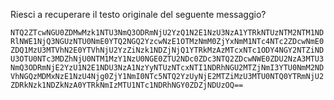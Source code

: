 Riesci a recuperare il testo originale del seguente messaggio?

`NTQ2ZTcwNGU0ZDMwMzk1NTU3NmQ3ODRmNjU2YzQ1N2E1NzU3NzA1YTRkNTUzNTM2NTM1NDRlNWE1NjQ3NGUzNTU0NmE0YTQ2NGQ2YzcwNzE1OTMzNmM0ZjYxNmM1NTc4NTc2ZDcwNmE0ZDQ1MzU3MTVhN2E0YTVhNjU2YzZiNzk1NDZjNjQ1YTRkMzAzMTcxNTc1ODY4NGY2NTZiNDU3OTU0NTc3MDZhNjU0NTM1MzY1NzU0NGE0ZTU2NDc0ZDc3NTQ2ZDcwNWE0ZDU2NzA3MTU3NmQ3ODRmNjE2YzU1N2E1NDU3NzA1NzYyNTUzNTcxNTI1NDRhNGU2MTZjNmI3YTU0NmM2NDVhNGQzMDMxNzE1NzU4Njg0ZjY1NmI0NTc5NTQ2YzUyNjE2MTZiMzU3MTU0NTQ0YTRmNjU2ZDRkNzk1NDZkNzA0YTRkNmIzMTU1NTc1NDRhNGY0ZDZjNDUzOQ==`
